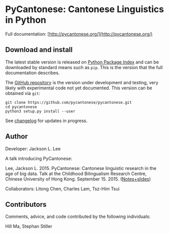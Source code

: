 PyCantonese: Cantonese Linguistics in Python
============================================

Full documentation: [http://pycantonese.org/](http://pycantonese.org/)

Download and install
--------------------

The latest stable version is released on
[Python Package Index](https://pypi.python.org/pypi/pycantonese)
and can be downloaded by standard means such as `pip`.
This is the version that the full documentation describes.

The [GitHub repository](https://github.com/pycantonese/pycantonese)
is the version under development and testing,
very likely with experimental code not yet documented.
This version can be obtained via `git`:

    git clone https://github.com/pycantonese/pycantonese.git
    cd pycantonese
    python3 setup.py install --user

See [changelog](changelog.md) for updates in progress.


Author
------

Developer: Jackson L. Lee

A talk introducing PyCantonese:

Lee, Jackson L. 2015. PyCantonese: Cantonese linguistic research in the age of big data. Talk at the Childhood Bilingualism Research Centre, Chinese University of Hong Kong. September 15. 2015.
([Notes+slides](http://jacksonllee.com/papers/Lee-pycantonese-2015.html))

Collaborators: Litong Chen, Charles Lam, Tsz-Him Tsui

Contributors
------------

Comments, advice, and code contributed by the following individuals:

Hill Ma, Stephan Stiller
